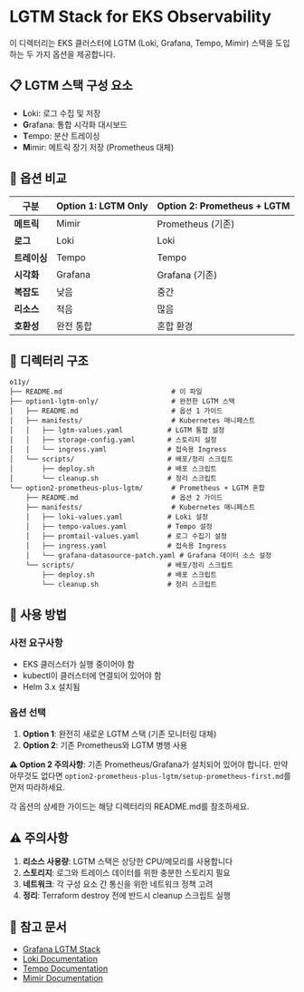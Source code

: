 # LGTM Stack for EKS Observability

이 디렉터리는 EKS 클러스터에 LGTM (Loki, Grafana, Tempo, Mimir) 스택을 도입하는 두 가지 옵션을 제공합니다.

## 📋 LGTM 스택 구성 요소

- **L**oki: 로그 수집 및 저장
- **G**rafana: 통합 시각화 대시보드
- **T**empo: 분산 트레이싱
- **M**imir: 메트릭 장기 저장 (Prometheus 대체)

## 🎯 옵션 비교

| 구분 | Option 1: LGTM Only | Option 2: Prometheus + LGTM |
|------|---------------------|------------------------------|
| **메트릭** | Mimir | Prometheus (기존) |
| **로그** | Loki | Loki |
| **트레이싱** | Tempo | Tempo |
| **시각화** | Grafana | Grafana (기존) |
| **복잡도** | 낮음 | 중간 |
| **리소스** | 적음 | 많음 |
| **호환성** | 완전 통합 | 혼합 환경 |

## 📁 디렉터리 구조

```
o11y/
├── README.md                           # 이 파일
├── option1-lgtm-only/                  # 완전한 LGTM 스택
│   ├── README.md                       # 옵션 1 가이드
│   ├── manifests/                      # Kubernetes 매니페스트
│   │   ├── lgtm-values.yaml           # LGTM 통합 설정
│   │   ├── storage-config.yaml        # 스토리지 설정
│   │   └── ingress.yaml               # 접속용 Ingress
│   └── scripts/                       # 배포/정리 스크립트
│       ├── deploy.sh                  # 배포 스크립트
│       └── cleanup.sh                 # 정리 스크립트
└── option2-prometheus-plus-lgtm/       # Prometheus + LGTM 혼합
    ├── README.md                       # 옵션 2 가이드
    ├── manifests/                      # Kubernetes 매니페스트
    │   ├── loki-values.yaml           # Loki 설정
    │   ├── tempo-values.yaml          # Tempo 설정
    │   ├── promtail-values.yaml       # 로그 수집기 설정
    │   ├── ingress.yaml               # 접속용 Ingress
    │   └── grafana-datasource-patch.yaml # Grafana 데이터 소스 설정
    └── scripts/                       # 배포/정리 스크립트
        ├── deploy.sh                  # 배포 스크립트
        └── cleanup.sh                 # 정리 스크립트
```

## 🚀 사용 방법

### 사전 요구사항
- EKS 클러스터가 실행 중이어야 함
- kubectl이 클러스터에 연결되어 있어야 함
- Helm 3.x 설치됨

### 옵션 선택
1. **Option 1**: 완전히 새로운 LGTM 스택 (기존 모니터링 대체)
2. **Option 2**: 기존 Prometheus와 LGTM 병행 사용

**⚠️ Option 2 주의사항**: 기존 Prometheus/Grafana가 설치되어 있어야 합니다. 만약 아무것도 없다면 `option2-prometheus-plus-lgtm/setup-prometheus-first.md`를 먼저 따라하세요.

각 옵션의 상세한 가이드는 해당 디렉터리의 README.md를 참조하세요.

## ⚠️ 주의사항

1. **리소스 사용량**: LGTM 스택은 상당한 CPU/메모리를 사용합니다
2. **스토리지**: 로그와 트레이스 데이터를 위한 충분한 스토리지 필요
3. **네트워크**: 각 구성 요소 간 통신을 위한 네트워크 정책 고려
4. **정리**: Terraform destroy 전에 반드시 cleanup 스크립트 실행

## 🔗 참고 문서

- [Grafana LGTM Stack](https://grafana.com/docs/lgtm-stack/)
- [Loki Documentation](https://grafana.com/docs/loki/)
- [Tempo Documentation](https://grafana.com/docs/tempo/)
- [Mimir Documentation](https://grafana.com/docs/mimir/)